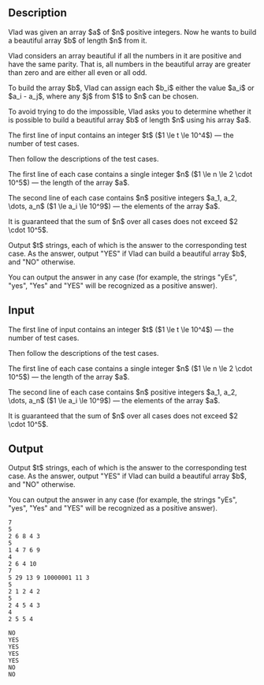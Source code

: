 ## Description

<div><p>Vlad was given an array $a$ of $n$ positive integers. Now he wants to build a <span class="tex-font-style-it">beautiful</span> array $b$ of length $n$ from it.</p><p>Vlad considers an array <span class="tex-font-style-it">beautiful</span> if all the numbers in it are positive and have the same parity. That is, all numbers in the <span class="tex-font-style-it">beautiful</span> array are <span class="tex-font-style-bf">greater</span> than zero and are either all even or all odd.</p><p>To build the array $b$, Vlad can assign each $b_i$ either the value $a_i$ or $a_i - a_j$, where any $j$ from $1$ to $n$ can be chosen.</p><p>To avoid trying to do the impossible, Vlad asks you to determine whether it is possible to build a <span class="tex-font-style-it">beautiful</span> array $b$ of length $n$ using his array $a$.</p></div><div class="input-specification"><p>The first line of input contains an integer $t$ ($1 \le t \le 10^4$)&nbsp;— the number of test cases.</p><p>Then follow the descriptions of the test cases.</p><p>The first line of each case contains a single integer $n$ ($1 \le n \le 2 \cdot 10^5$)&nbsp;— the length of the array $a$.</p><p>The second line of each case contains $n$ positive integers $a_1, a_2, \dots, a_n$ ($1 \le a_i \le 10^9$)&nbsp;— the elements of the array $a$.</p><p>It is guaranteed that the sum of $n$ over all cases does not exceed $2 \cdot 10^5$.</p></div><div class="output-specification"><p>Output $t$ strings, each of which is the answer to the corresponding test case. As the answer, output "<span class="tex-font-style-tt">YES</span>" if Vlad can build a <span class="tex-font-style-it">beautiful</span> array $b$, and "<span class="tex-font-style-tt">NO</span>" otherwise.</p><p>You can output the answer in any case (for example, the strings "<span class="tex-font-style-tt">yEs</span>", "<span class="tex-font-style-tt">yes</span>", "<span class="tex-font-style-tt">Yes</span>" and "<span class="tex-font-style-tt">YES</span>" will be recognized as a positive answer).</p></div>

## Input

<p>The first line of input contains an integer $t$ ($1 \le t \le 10^4$)&nbsp;— the number of test cases.</p><p>Then follow the descriptions of the test cases.</p><p>The first line of each case contains a single integer $n$ ($1 \le n \le 2 \cdot 10^5$)&nbsp;— the length of the array $a$.</p><p>The second line of each case contains $n$ positive integers $a_1, a_2, \dots, a_n$ ($1 \le a_i \le 10^9$)&nbsp;— the elements of the array $a$.</p><p>It is guaranteed that the sum of $n$ over all cases does not exceed $2 \cdot 10^5$.</p>

## Output

<p>Output $t$ strings, each of which is the answer to the corresponding test case. As the answer, output "<span class="tex-font-style-tt">YES</span>" if Vlad can build a <span class="tex-font-style-it">beautiful</span> array $b$, and "<span class="tex-font-style-tt">NO</span>" otherwise.</p><p>You can output the answer in any case (for example, the strings "<span class="tex-font-style-tt">yEs</span>", "<span class="tex-font-style-tt">yes</span>", "<span class="tex-font-style-tt">Yes</span>" and "<span class="tex-font-style-tt">YES</span>" will be recognized as a positive answer).</p>





```input1|2,3,6,7,10,11,14,15
7
5
2 6 8 4 3
5
1 4 7 6 9
4
2 6 4 10
7
5 29 13 9 10000001 11 3
5
2 1 2 4 2
5
2 4 5 4 3
4
2 5 5 4
```




```output1
NO
YES
YES
YES
YES
NO
NO
```


